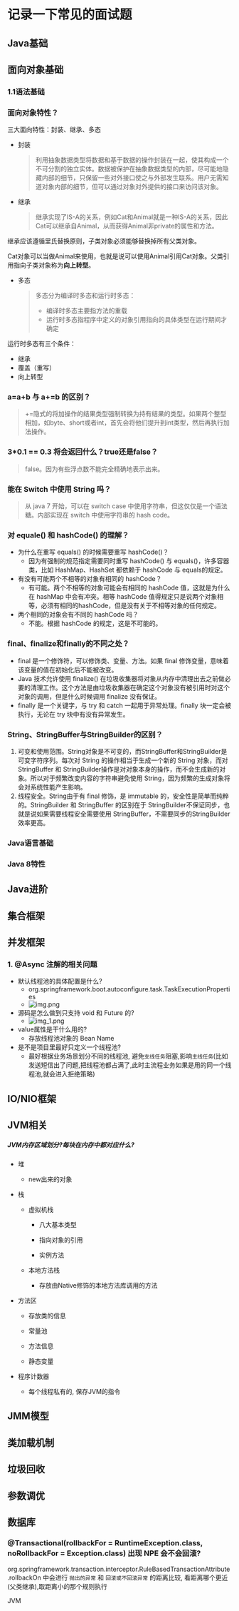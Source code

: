 # 记录一下常见的面试题

## Java基础

## 面向对象基础

### 1.1语法基础

### 面向对象特性？

三大面向特性：封装、继承、多态

- 封装
  
  > 利用抽象数据类型将数据和基于数据的操作封装在一起，使其构成一个不可分割的独立实体。数据被保护在抽象数据类型的内部，尽可能地隐藏内部的细节，只保留一些对外接口使之与外部发生联系。用户无需知道对象内部的细节，但可以通过对象对外提供的接口来访问该对象。
- 继承
  
  > 继承实现了IS-A的关系，例如Cat和Animal就是一种IS-A的关系，因此Cat可以继承自Animal，从而获得Animal非private的属性和方法。

继承应该遵循里氏替换原则，子类对象必须能够替换掉所有父类对象。

Cat对象可以当做Animal来使用，也就是说可以使用Animal引用Cat对象。父类引用指向子类对象称为**向上转型**。

- 多态
  
  > 多态分为编译时多态和运行时多态：
  > - 编译时多态主要指方法的重载
  > - 运行时多态指程序中定义的对象引用指向的具体类型在运行期间才确定

运行时多态有三个条件：

- 继承
- 覆盖（重写）
- 向上转型

### a=a+b 与 a+=b 的区别？

> +=隐式的将加操作的结果类型强制转换为持有结果的类型。如果两个整型相加，如byte、short或者int，首先会将他们提升到int类型，然后再执行加法操作。

### 3*0.1 == 0.3 将会返回什么？true还是false？

> false。因为有些浮点数不能完全精确地表示出来。

### 能在 Switch 中使用 String 吗？

> 从 java 7 开始，可以在 switch case 中使用字符串，但这仅仅是一个语法糖。内部实现在 switch 中使用字符串的 hash code。

### 对 equale() 和 hashCode() 的理解？

- 为什么在重写 equals() 的时候需要重写 hashCode()？
  - 因为有强制的规范指定需要同时重写 hashCode() 与 equals()，许多容器类，比如 HashMap、HashSet 都依赖于 hashCode 与 equals的规定。
- 有没有可能两个不相等的对象有相同的 hashCode？
  - 有可能。两个不相等的对象可能会有相同的 hashCode 值，这就是为什么在 hashMap 中会有冲突。相等 hashCode 值得规定只是说两个对象相等，必须有相同的hashCode，但是没有关于不相等对象的任何规定。
- 两个相同的对象会有不同的 hashCode 吗？
  - 不能。根据 hashCode 的规定，这是不可能的。

### final、finalize和finally的不同之处？

- final 是一个修饰符，可以修饰类、变量、方法。如果 final 修饰变量，意味着该变量的值在初始化后不能被改变。
- Java 技术允许使用 finalize() 在垃圾收集器将对象从内存中清理出去之前做必要的清理工作。这个方法是由垃圾收集器在确定这个对象没有被引用时对这个对象的调用，但是什么时候调用 finalize 没有保证。
- finally 是一个关键字，与 try 和 catch 一起用于异常处理。finally 块一定会被执行，无论在 try 块中有没有异常发生。

### String、StringBuffer与StringBuilder的区别？

1. 可变和使用范围。String对象是不可变的，而StringBuffer和StringBuilder是可变字符序列。每次对 String 的操作相当于生成一个新的 String 对象，而对 StringBuffer 和 StringBuilder操作是对对象本身的操作，而不会生成新的对象。所以对于频繁改变内容的字符串避免使用 String，因为频繁的生成对象将会对系统性能产生影响。
2. 线程安全。String由于有 final 修饰，是 immutable 的，安全性是简单而纯粹的。StringBuilder 和 StringBuffer 的区别在于 StringBuilder不保证同步，也就是说如果需要线程安全需要使用 StringBuffer，不需要同步的StringBuilder效率更高。

### Java语言基础

### Java 8特性

## Java进阶

## 集合框架

## 并发框架

### 1. @Async 注解的相关问题

- 默认线程池的具体配置是什么?
  - org.springframework.boot.autoconfigure.task.TaskExecutionProperties
  - ![img.png](img.png)
- 源码是怎么做到只支持 void 和 Future 的?
  - ![img_1.png](img_1.png)
- value属性是干什么用的?
  - 存放线程池对象的 Bean Name
- 是不是项目里最好只定义一个线程池?
  - 最好根据业务场景划分不同的线程池, 避免`支线任务`阻塞,影响`主线任务`(比如 发送短信出了问题,把线程池都占满了,此时主流程业务如果是用的同一个线程池,就会进入拒绝策略)

## IO/NIO框架

## JVM相关

##### JVM内存区域划分?每块在内存中都对应什么?

- 堆
  
  - new出来的对象

- 栈
  
  - 虚拟机栈
    
    - 八大基本类型
    
    - 指向对象的引用
    
    - 实例方法
  
  - 本地方法栈
    
    - 存放由Native修饰的本地方法库调用的方法

- 方法区
  
  - 存放类的信息
  
  - 常量池
  
  - 方法信息
  
  - 静态变量

- 程序计数器
  
  - 每个线程私有的, 保存JVM的指令

## JMM模型

## 类加载机制

## 垃圾回收

## 参数调优

## 数据库

### @Transactional(rollbackFor = RuntimeException.class, noRollbackFor = Exception.class) 出现 NPE 会不会回滚?

org.springframework.transaction.interceptor.RuleBasedTransactionAttribute.rollbackOn 中会进行 `抛出的异常` 和 `回滚或不回滚异常` 的距离比较, 看距离哪个更近(父类继承),取距离小的那个规则执行







JVM
